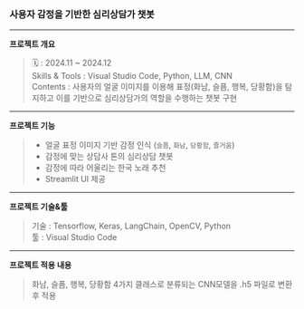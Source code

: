 ### 사용자 감정을 기반한 심리상담가 챗봇
---
**프로젝트 개요**
> 🗓️ : 2024.11 ~ 2024.12 <br>
> Skills & Tools : Visual Studio Code, Python, LLM, CNN <br>
> Contents : 사용자의 얼굴 이미지를 이용해 표정(화남, 슬픔, 행복, 당황함)을 탐지하고 이를 기반으로 심리상담가의 역할을 수행하는 챗봇 구현

---
**프로젝트 기능**
> - 얼굴 표정 이미지 기반 감정 인식 (`슬픔`, `화남`, `당황함`, `즐거움`)
> - 감정에 맞는 상담사 톤의 심리상담 챗봇
> - 감정에 따라 어울리는 한국 노래 추천
> - Streamlit UI 제공

---
**프로젝트 기술&툴**
> 기술 : Tensorflow, Keras, LangChain, OpenCV, Python <br>
> 툴 : Visual Studio Code

---
**프로젝트 적용 내용**
> 화남, 슬픔, 행복, 당황함 4가지 클래스로 분류되는 CNN모델을 .h5 파일로 변환 후 적용
